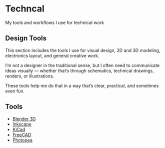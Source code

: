 # Techncal

My tools and workflows I use for technical work

## Design Tools

This section includes the tools I use for visual design, 2D and 3D modeling, electronics layout, and general creative work.

I’m not a designer in the traditional sense, but I often need to communicate ideas visually — whether that’s through schematics, technical drawings, renders, or illustrations.

These tools help me do that in a way that’s clear, practical, and sometimes even fun.

## Tools

- [Blender 3D](design_tools/blender.md)
- [Inkscape](design_tools/inkscape.md)
- [KiCad](design_tools/kicad.md)
- [FreeCAD](design_tools/freecad.md)
- [Photopea](design_tools/photopea.md)
